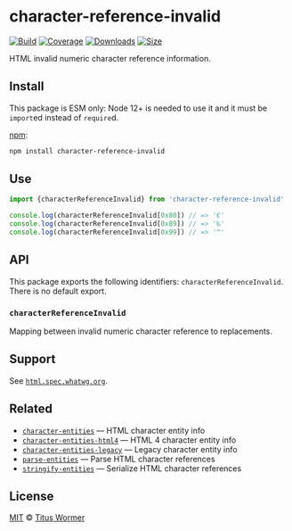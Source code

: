 # character-reference-invalid

[![Build][build-badge]][build]
[![Coverage][coverage-badge]][coverage]
[![Downloads][downloads-badge]][downloads]
[![Size][size-badge]][size]

HTML invalid numeric character reference information.

## Install

This package is ESM only: Node 12+ is needed to use it and it must be `import`ed
instead of `require`d.

[npm][]:

```sh
npm install character-reference-invalid
```

## Use

```js
import {characterReferenceInvalid} from 'character-reference-invalid'

console.log(characterReferenceInvalid[0x80]) // => '€'
console.log(characterReferenceInvalid[0x89]) // => '‰'
console.log(characterReferenceInvalid[0x99]) // => '™'
```

## API

This package exports the following identifiers: `characterReferenceInvalid`.
There is no default export.

### `characterReferenceInvalid`

Mapping between invalid numeric character reference to replacements.

## Support

See [`html.spec.whatwg.org`][html].

## Related

*   [`character-entities`](https://github.com/wooorm/character-entities)
    — HTML character entity info
*   [`character-entities-html4`](https://github.com/wooorm/character-entities-html4)
    — HTML 4 character entity info
*   [`character-entities-legacy`](https://github.com/wooorm/character-entities-legacy)
    — Legacy character entity info
*   [`parse-entities`](https://github.com/wooorm/parse-entities)
    — Parse HTML character references
*   [`stringify-entities`](https://github.com/wooorm/stringify-entities)
    — Serialize HTML character references

## License

[MIT][license] © [Titus Wormer][author]

<!-- Definitions -->

[build-badge]: https://github.com/wooorm/character-reference-invalid/workflows/main/badge.svg

[build]: https://github.com/wooorm/character-reference-invalid/actions

[coverage-badge]: https://img.shields.io/codecov/c/github/wooorm/character-reference-invalid.svg

[coverage]: https://codecov.io/github/wooorm/character-reference-invalid

[downloads-badge]: https://img.shields.io/npm/dm/character-reference-invalid.svg

[downloads]: https://www.npmjs.com/package/character-reference-invalid

[size-badge]: https://img.shields.io/bundlephobia/minzip/character-reference-invalid.svg

[size]: https://bundlephobia.com/result?p=character-reference-invalid

[npm]: https://docs.npmjs.com/cli/install

[license]: license

[author]: https://wooorm.com

[html]: https://html.spec.whatwg.org/multipage/syntax.html#table-charref-overrides
